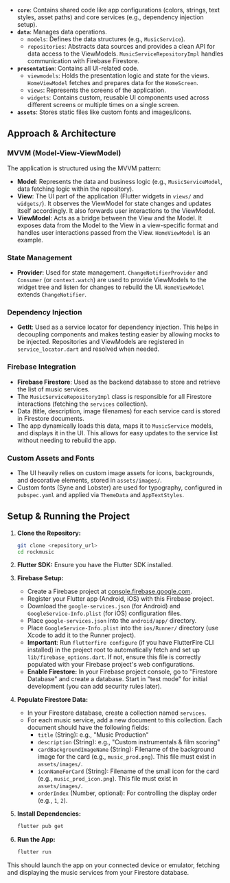 
*   **`core`**: Contains shared code like app configurations (colors, strings, text styles, asset paths) and core services (e.g., dependency injection setup).
*   **`data`**: Manages data operations.
    *   `models`: Defines the data structures (e.g., `MusicService`).
    *   `repositories`: Abstracts data sources and provides a clean API for data access to the ViewModels. `MusicServiceRepositoryImpl` handles communication with Firebase Firestore.
*   **`presentation`**: Contains all UI-related code.
    *   `viewmodels`: Holds the presentation logic and state for the views. `HomeViewModel` fetches and prepares data for the `HomeScreen`.
    *   `views`: Represents the screens of the application.
    *   `widgets`: Contains custom, reusable UI components used across different screens or multiple times on a single screen.
*   **`assets`**: Stores static files like custom fonts and images/icons.

## Approach & Architecture

### MVVM (Model-View-ViewModel)

The application is structured using the MVVM pattern:

*   **Model**: Represents the data and business logic (e.g., `MusicServiceModel`, data fetching logic within the repository).
*   **View**: The UI part of the application (Flutter widgets in `views/` and `widgets/`). It observes the ViewModel for state changes and updates itself accordingly. It also forwards user interactions to the ViewModel.
*   **ViewModel**: Acts as a bridge between the View and the Model. It exposes data from the Model to the View in a view-specific format and handles user interactions passed from the View. `HomeViewModel` is an example.

### State Management

*   **Provider**: Used for state management. `ChangeNotifierProvider` and `Consumer` (or `context.watch`) are used to provide ViewModels to the widget tree and listen for changes to rebuild the UI. `HomeViewModel` extends `ChangeNotifier`.

### Dependency Injection

*   **GetIt**: Used as a service locator for dependency injection. This helps in decoupling components and makes testing easier by allowing mocks to be injected. Repositories and ViewModels are registered in `service_locator.dart` and resolved when needed.

### Firebase Integration

*   **Firebase Firestore**: Used as the backend database to store and retrieve the list of music services.
*   The `MusicServiceRepositoryImpl` class is responsible for all Firestore interactions (fetching the `services` collection).
*   Data (title, description, image filenames) for each service card is stored in Firestore documents.
*   The app dynamically loads this data, maps it to `MusicService` models, and displays it in the UI. This allows for easy updates to the service list without needing to rebuild the app.

### Custom Assets and Fonts

*   The UI heavily relies on custom image assets for icons, backgrounds, and decorative elements, stored in `assets/images/`.
*   Custom fonts (Syne and Lobster) are used for typography, configured in `pubspec.yaml` and applied via `ThemeData` and `AppTextStyles`.

## Setup & Running the Project

1.  **Clone the Repository:**
    ```bash
    git clone <repository_url>
    cd rockmusic
    ```

2.  **Flutter SDK:** Ensure you have the Flutter SDK installed.

3.  **Firebase Setup:**
    *   Create a Firebase project at [console.firebase.google.com](https://console.firebase.google.com/).
    *   Register your Flutter app (Android, iOS) with this Firebase project.
    *   Download the `google-services.json` (for Android) and `GoogleService-Info.plist` (for iOS) configuration files.
    *   Place `google-services.json` into the `android/app/` directory.
    *   Place `GoogleService-Info.plist` into the `ios/Runner/` directory (use Xcode to add it to the Runner project).
    *   **Important**: Run `flutterfire configure` (if you have FlutterFire CLI installed) in the project root to automatically fetch and set up `lib/firebase_options.dart`. If not, ensure this file is correctly populated with your Firebase project's web configurations.
    *   **Enable Firestore:** In your Firebase project console, go to "Firestore Database" and create a database. Start in "test mode" for initial development (you can add security rules later).

4.  **Populate Firestore Data:**
    *   In your Firestore database, create a collection named `services`.
    *   For each music service, add a new document to this collection. Each document should have the following fields:
        *   `title` (String): e.g., "Music Production"
        *   `description` (String): e.g., "Custom instrumentals & film scoring"
        *   `cardBackgroundImageName` (String): Filename of the background image for the card (e.g., `music_prod.png`). This file must exist in `assets/images/`.
        *   `iconNameForCard` (String): Filename of the small icon for the card (e.g., `music_prod_icon.png`). This file must exist in `assets/images/`.
        *   `orderIndex` (Number, optional): For controlling the display order (e.g., `1`, `2`).

5.  **Install Dependencies:**
    ```bash
    flutter pub get
    ```

6.  **Run the App:**
    ```bash
    flutter run
    ```

This should launch the app on your connected device or emulator, fetching and displaying the music services from your Firestore database.